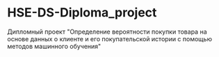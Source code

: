 # HSE-DS-Diploma_project
Дипломный проект "Определение вероятности покупки товара на основе данных о клиенте и его покупательской истории с помощью методов машинного обучения"
